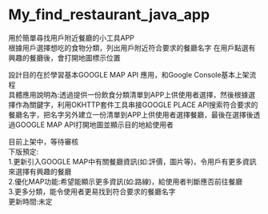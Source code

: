# My_find_restaurant_java_app  
用於簡單尋找用戶附近餐廳的小工具APP  
根據用戶選擇想吃的食物分類，列出用戶附近符合要求的餐廳名字
在用戶點選有興趣的餐廳後，會打開地圖標示位置

設計目的在於學習基本GOOGLE MAP API 應用，和Google Console基本上架流程  
具體應用說明為:透過提供一份飲食分類清單到APP上供使用者選擇，然後根據選擇作為關鍵字，利用OKHTTP套件工具串接GOOGLE PLACE API搜索符合要求的餐廳名字，把名字另外建立一份清單到APP上供使用者選擇餐廳，最後在選擇後透過GOOGLE MAP API打開地圖並顯示目的地給使用者

目前上架中，等待審核  
下版預定:  
1.更新引入GOOGLE MAP中有關餐廳資訊(如:評價，圖片等)，令用戶有更多資訊來選擇有興趣的餐廳  
2.優化MAP功能:希望能顯示更多資訊(如:路線)，給使用者判斷應否前往餐廳  
3.更多分類，能令使用者更易找到符合要求的餐廳名字  
更新時間:未定  
